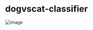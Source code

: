 # dogvscat-classifier

![image](https://user-images.githubusercontent.com/72974832/170479928-e95ae115-b000-4173-b7c6-090e376765ff.png)
